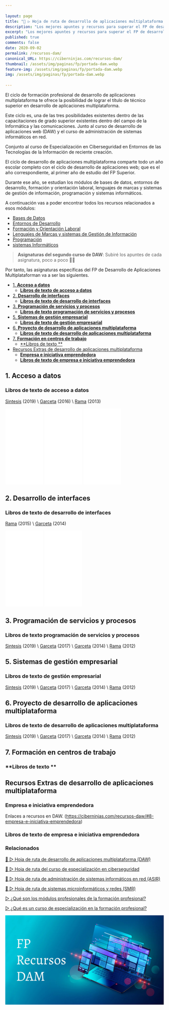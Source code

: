 ```yaml
---

layout: page
title: "🥇 ▷ Hoja de ruta de desarrollo de aplicaciones multiplataforma (DAM) y recursos para el Ciclo Formativo Superior de Informática y Comunicaciones"
description: "Los mejores apuntes y recursos para superar el FP de desarrollo de aplicaciones multiplataforma."
excerpt: "Los mejores apuntes y recursos para superar el FP de desarrollo de aplicaciones multiplataforma."
published: true
comments: false
date: 2020-09-02
permalink: /recursos-dam/
canonical_URL: https://ciberninjas.com/recursos-dam/
thumbnail: /assets/img/paginas/fp/portada-dam.webp
feature-img: /assets/img/paginas/fp/portada-dam.webp
img: /assets/img/paginas/fp/portada-dam.webp

---
```


El ciclo de formación profesional de desarrollo de aplicaciones multiplataforma te ofrece la posibilidad de lograr el título de técnico superior en desarrollo de aplicaciones multiplataforma.

Este ciclo es, una de las tres posibilidades existentes dentro de las capacitaciones de grado superior existentes dentro del campo de la Informática y las comunicaciones. Junto al curso de desarrollo de aplicaciones web (DAW) y el curso de administración de sistemas informáticos en red.

Conjunto al curso de Especialización en Ciberseguridad en Entornos de las Tecnologías de la Información de reciente creación.

El ciclo de desarrollo de aplicaciones multiplataforma comparte todo un año escolar completo con el ciclo de desarrollo de aplicaciones web; que es el año correspondiente, al primer año de estudio del FP Superior.

Durante ese año, se estudian los módulos de bases de datos, entornos de desarrollo, formación y orientación laboral, lenguajes de marcas y sistemas de gestión de información, programación y sistemas informáticos.

A continuación vas a poder encontrar todos los recursos relacionados a esos módulos:

- [Bases de Datos](/recursos-daw/#1-bases-de-datos)
- [Entornos de Desarrollo](/recursos-daw/#2-entornos-de-desarrollo)
- [Formación y Orientación Laboral](/recursos-daw/#3-formación-y-orientación-laboral)
- [Lenguajes de Marcas y sistemas de Gestión de Información](/recursos-daw/#4-lenguajes-de-marcas-y-sistemas-de-gestión-de-información)
- [Programación](/recursos-daw/#5-programación)
- [sistemas Informáticos](/recursos-daw/#6-sistemas-informáticos)

> **Asignaturas del segundo curso de DAW**: Subiré los apuntes de cada asignatura, poco a poco 👷‍♂️

Por tanto, las asignaturas específicas del FP de Desarrollo de Aplicaciones Multiplataforman va a ser las siguientes.

- [1. **Acceso a datos**](#1-acceso-a-datos)
  - [**Libros de texto de acceso a datos**](#libros-de-texto-de-acceso-a-datos)
- [2. **Desarrollo de interfaces**](#2-desarrollo-de-interfaces)
  - [**Libros de texto de desarrollo de interfaces**](#libros-de-texto-de-desarrollo-de-interfaces)
- [3. **Programación de servicios y procesos**](#3-programación-de-servicios-y-procesos)
  - [**Libros de texto programación de servicios y procesos**](#libros-de-texto-programación-de-servicios-y-procesos)
- [5. **Sistemas de gestión empresarial**](#5-sistemas-de-gestión-empresarial)
  - [**Libros de texto de gestión empresarial**](#libros-de-texto-de-gestión-empresarial)
- [6. **Proyecto de desarrollo de aplicaciones multiplataforma**](#6-proyecto-de-desarrollo-de-aplicaciones-multiplataforma)
  - [**Libros de texto de desarrollo de aplicaciones multiplataforma**](#libros-de-texto-de-desarrollo-de-aplicaciones-multiplataforma)
- [7. **Formación en centros de trabajo**](#7-formación-en-centros-de-trabajo)
  - [**Libros de texto **](#libros-de-texto-)
- [Recursos Extras de desarrollo de aplicaciones multiplataforma](#recursos-extras-de-desarrollo-de-aplicaciones-multiplataforma)
  - [**Empresa e iniciativa emprendedora**](#empresa-e-iniciativa-emprendedora)
  - [**Libros de texto de empresa e iniciativa emprendedora**](#libros-de-texto-de-empresa-e-iniciativa-emprendedora)

## 1. **Acceso a datos**



### **Libros de texto de acceso a datos**

[Sintesis](https://amzn.to/3cqQOzG) (2019) \ [Garceta](https://amzn.to/3hPFnm0) (2016) \ [Rama](https://amzn.to/3cjkvSX) (2013)

<iframe style="width:120px;height:240px;" marginwidth="0" marginheight="0" scrolling="no" frameborder="0" src="//rcm-eu.amazon-adsystem.com/e/cm?lt1=_blank&bc1=000000&IS2=1&bg1=FFFFFF&fc1=000000&lc1=0000FF&t=ciberninjas07-21&language=es_ES&o=30&p=8&l=as4&m=amazon&f=ifr&ref=as_ss_li_til&asins=8491713565&linkId=36649ad8cbf76dbab030e30a9ced1145"></iframe> <iframe style="width:120px;height:240px;" marginwidth="0" marginheight="0" scrolling="no" frameborder="0" src="//rcm-eu.amazon-adsystem.com/e/cm?lt1=_blank&bc1=000000&IS2=1&bg1=FFFFFF&fc1=000000&lc1=0000FF&t=ciberninjas07-21&language=es_ES&o=30&p=8&l=as4&m=amazon&f=ifr&ref=as_ss_li_til&asins=8416228604&linkId=fdd85037dfb6203dc217bf3529170fd5"></iframe> <iframe style="width:120px;height:240px;" marginwidth="0" marginheight="0" scrolling="no" frameborder="0" src="//rcm-eu.amazon-adsystem.com/e/cm?lt1=_blank&bc1=000000&IS2=1&bg1=FFFFFF&fc1=000000&lc1=0000FF&t=ciberninjas07-21&language=es_ES&o=30&p=8&l=as4&m=amazon&f=ifr&ref=as_ss_li_til&asins=849964239X&linkId=dd661dd0f5745105b6441eb95428065d"></iframe>

## 2. **Desarrollo de interfaces**


### **Libros de texto de desarrollo de interfaces**

[Rama](https://amzn.to/2RLl3aV) (2015) \ [Garceta](https://amzn.to/2FNG4PT) (2014)

<iframe style="width:120px;height:240px;" marginwidth="0" marginheight="0" scrolling="no" frameborder="0" src="//rcm-eu.amazon-adsystem.com/e/cm?lt1=_blank&bc1=000000&IS2=1&bg1=FFFFFF&fc1=000000&lc1=0000FF&t=ciberninjas07-21&language=es_ES&o=30&p=8&l=as4&m=amazon&f=ifr&ref=as_ss_li_til&asins=8499645526&linkId=9479a20c9dd05207c0eecf6db697f76f"></iframe> <iframe style="width:120px;height:240px;" marginwidth="0" marginheight="0" scrolling="no" frameborder="0" src="//rcm-eu.amazon-adsystem.com/e/cm?lt1=_blank&bc1=000000&IS2=1&bg1=FFFFFF&fc1=000000&lc1=0000FF&t=ciberninjas07-21&language=es_ES&o=30&p=8&l=as4&m=amazon&f=ifr&ref=as_ss_li_til&asins=8415452985&linkId=2d9ee02ba074d7c5e080d3e164798d22"></iframe>

## 3. **Programación de servicios y procesos**



### **Libros de texto programación de servicios y procesos**

[Sintesis]() (2019) \ [Garceta]() (2017) \ [Garceta]() (2014) \ [Rama]() (2012)


## 5. **Sistemas de gestión empresarial**



### **Libros de texto de gestión empresarial**

[Sintesis]() (2019) \ [Garceta]() (2017) \ [Garceta]() (2014) \ [Rama]() (2012)

## 6. **Proyecto de desarrollo de aplicaciones multiplataforma**


### **Libros de texto de desarrollo de aplicaciones multiplataforma**

[Sintesis]() (2019) \ [Garceta]() (2017) \ [Garceta]() (2014) \ [Rama]() (2012)

## 7. **Formación en centros de trabajo**



### **Libros de texto **


## Recursos Extras de desarrollo de aplicaciones multiplataforma

### **Empresa e iniciativa emprendedora**

Enlaces a recursos en DAW. (https://ciberninjas.com/recursos-daw/#8-empresa-e-iniciativa-emprendedora)

### **Libros de texto de empresa e iniciativa emprendedora**

### **Relacionados** <!-- omit in toc -->

[🥇 ▷ Hoja de ruta de desarrollo de aplicaciones multiplataforma (DAW)](/recursos-daw/)

[🥇 ▷ Hoja de ruta del curso de especialización en ciberseguridad](/recursos-fp-ciberseguridad/)

[🥇 ▷ Hoja de ruta de administración de sistemas informáticos en red (ASIR)](/recursos-asir/)

[🥇 ▷ Hoja de ruta de sistemas microinformáticos y redes (SMR)](/recursos-smr/)

[▷ ¿Qué son los módulos profesionales de la formación profesional?](/fp-modulos-formacion-profesional/)

[▷ ¿Qué es un curso de especialización en la formación profesional?](/fp-cursos-especializacion/)

![Hoja de ruta de desarrollo de aplicaciones multiplataforma (DAM) y recursos para el Ciclo Formativo Superior de Informática y Comunicaciones](/assets/img/paginas/fp/portada-dam.webp "Hoja de ruta de desarrollo de aplicaciones multiplataforma (DAM) y recursos para el Ciclo Formativo Superior de Informática y Comunicaciones")

<script type="application/ld+json">
{
  "@context": "https://schema.org/",
  "@type": "CreativeWork",
  "name": "Formación Profesional Desarrollo de Aplicaciones Multiplataforma",
  "learningResourceType": [
    "lesson plan",
    "learning activity"
    ],
  "audience": {
    "@type": "EducationalAudience",
    "educationalRole": "student"
  },
  "educationalLevel": {
    "@type": "DefinedTerm",
    "inDefinedTermSet": "Ciclo Formativo de Grado Superior",
    "name": "Desarrollo de Aplicaciones Multiplataforma",
    "url": "https://www.boe.es/boe/dias/2010/07/26/pdfs/BOE-A-2010-11888.pdf"
  },
  "url": "https://ciberninjas.com/recursos-dam/"
}
</script>